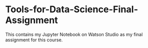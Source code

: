 # Tools-for-Data-Science-Final-Assignment
This contains my Jupyter Notebook on Watson Studio as my final assignment for this course.
